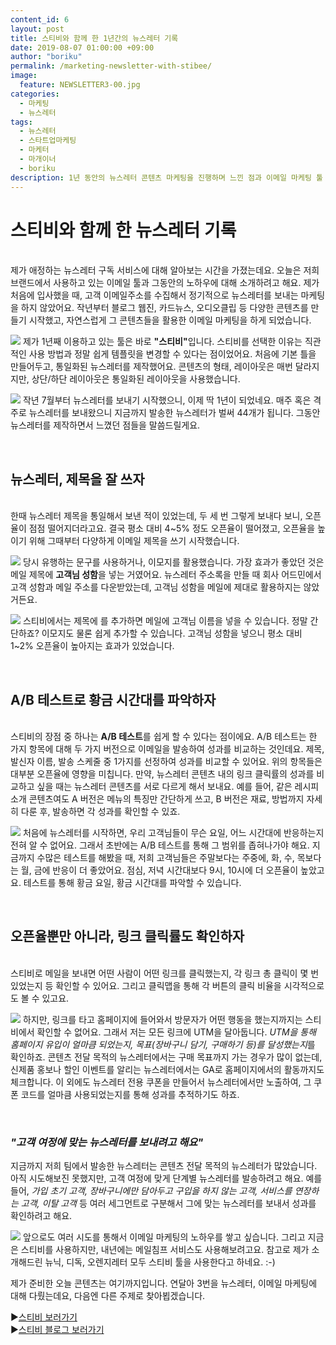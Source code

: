 ```yaml
---
content_id: 6
layout: post
title: 스티비와 함께 한 1년간의 뉴스레터 기록
date: 2019-08-07 01:00:00 +09:00
author: "boriku"
permalink: /marketing-newsletter-with-stibee/
image:
  feature: NEWSLETTER3-00.jpg
categories:
  - 마케팅
  - 뉴스레터
tags:
  - 뉴스레터
  - 스타트업마케팅
  - 마케터
  - 마개이너
  - boriku
description: 1년 동안의 뉴스레터 콘텐츠 마케팅을 진행하며 느낀 점과 이메일 마케팅 툴 "스티비" 활용 팁에 대해 소개합니다.
---
```


<h1> 스티비와 함께 한 뉴스레터 기록 </h1>
<br>
제가 애정하는 뉴스레터 구독 서비스에 대해 알아보는 시간을 가졌는데요. 오늘은 저희 브랜드에서 사용하고 있는 이메일 툴과 그동안의 노하우에 대해 소개하려고 해요.
제가 처음에 입사했을 때, 고객 이메일주소를 수집해서 정기적으로 뉴스레터를 보내는 마케팅을 하지 않았어요. 작년부터 블로그 웹진, 카드뉴스, 오디오클립 등 다양한 콘텐츠를 만들기 시작했고, 자연스럽게 그 콘텐츠들을 활용한 이메일 마케팅을 하게 되었습니다.

![](https://user-images.githubusercontent.com/47320552/62633794-b32ba080-b96f-11e9-8d89-fb1f01c157bc.PNG)
제가 1년째 이용하고 있는 툴은 바로 <b>"스티비"</b>입니다. 스티비를 선택한 이유는 직관적인 사용 방법과 정말 쉽게 템플릿을 변경할 수 있다는 점이었어요. 처음에 기본 틀을 만들어두고, 통일화된 뉴스레터를 제작했어요. 콘텐츠의 형태, 레이아웃은 매번 달라지지만, 상단/하단 레이아웃은 통일화된 레이아웃을 사용했습니다.

![](https://user-images.githubusercontent.com/47320552/62633790-b2930a00-b96f-11e9-884c-9a22d160b181.PNG)
작년 7월부터 뉴스레터를 보내기 시작했으니, 이제 딱 1년이 되었네요. 매주 혹은 격주로 뉴스레터를 보내왔으니 지금까지 발송한 뉴스레터가 벌써 44개가 됩니다. 그동안 뉴스레터를 제작하면서 느꼈던 점들을 말씀드릴게요.

<br>
<h2>뉴스레터, 제목을 잘 쓰자</h2>
<br>
한때 뉴스레터 제목을 통일해서 보낸 적이 있었는데, 두 세 번 그렇게 보내다 보니, 오픈율이 점점 떨어지더라고요. 결국 평소 대비 4~5% 정도 오픈율이 떨어졌고, 오픈율을 높이기 위해 그때부터 다양하게 이메일 제목을 쓰기 시작했습니다.

![](https://user-images.githubusercontent.com/47320552/62633791-b2930a00-b96f-11e9-893c-64df6b6dbd9d.PNG)
당시 유행하는 문구를 사용하거나, 이모지를 활용했습니다. 가장 효과가 좋았던 것은 메일 제목에 <b>고객님 성함</b>을 넣는 거였어요. 뉴스레터 주소록을 만들 때 회사 어드민에서 고객 성함과 메일 주소를 다운받았는데, 고객님 성함을 메일에 제대로 활용하지는 않았거든요.

![](https://user-images.githubusercontent.com/47320552/62633792-b2930a00-b96f-11e9-8464-037f7ba3bb34.PNG)
스티비에서는 제목에 <b>$%name%$</b>를 추가하면 메일에 고객님 이름을 넣을 수 있습니다. 정말 간단하죠? 이모지도 물론 쉽게 추가할 수 있습니다. 고객님 성함을 넣으니 평소 대비 1~2% 오픈율이 높아지는 효과가 있었습니다.

<br>
<h2>A/B 테스트로 황금 시간대를 파악하자</h2>
<br>
스티비의 장점 중 하나는 <b>A/B 테스트</b>를 쉽게 할 수 있다는 점이에요. A/B 테스트는 한 가지 항목에 대해 두 가지 버전으로 이메일을 발송하여 성과를 비교하는 것인데요. 제목, 발신자 이름, 발송 스케줄 중 1가지를 선정하여 성과를 비교할 수 있어요. 위의 항목들은 대부분 오픈율에 영향을 미칩니다. 만약, 뉴스레터 콘텐츠 내의 링크 클릭률의 성과를 비교하고 싶을 때는 뉴스레터 콘텐츠를 서로 다르게 해서 보내요. 예를 들어, 같은 레시피 소개 콘텐츠여도 A 버전은 메뉴의 특징만 간단하게 쓰고, B 버전은 재료, 방법까지 자세히 다룬 후, 발송하면 각 성과를 확인할 수 있죠.

![](https://user-images.githubusercontent.com/47320552/62634635-326da400-b971-11e9-942a-f56d29c4d405.PNG)
처음에 뉴스레터를 시작하면, 우리 고객님들이 무슨 요일, 어느 시간대에 반응하는지 전혀 알 수 없어요.
그래서 초반에는 A/B 테스트를 통해 그 범위를 좁혀나가야 해요. 지금까지 수많은 테스트를 해봤을 때, 저희 고객님들은 주말보다는 주중에, 화, 수, 목보다는 월, 금에 반응이 더 좋았어요. 점심, 저녁 시간대보다 9시, 10시에 더 오픈율이 높았고요. 테스트를 통해 황금 요일, 황금 시간대를 파악할 수 있습니다.

<br>
<h2>오픈율뿐만 아니라, 링크 클릭률도 확인하자</h2>
<br>
스티비로 메일을 보내면 어떤 사람이 어떤 링크를 클릭했는지, 각 링크 총 클릭이 몇 번 있었는지 등 확인할 수 있어요. 그리고 클릭맵을 통해 각 버튼의 클릭 비율을 시각적으로도 볼 수 있고요.

![](https://user-images.githubusercontent.com/47320552/62637101-cd687d00-b975-11e9-9cc1-21a2b1f8f1a5.PNG)
하지만, 링크를 타고 홈페이지에 들어와서 방문자가 어떤 행동을 했는지까지는 스티비에서 확인할 수 없어요. 그래서 저는 모든 링크에 UTM을 달아둡니다. <i>UTM을 통해 홈페이지 유입이 얼마큼 되었는지, 목표(장바구니 담기, 구매하기 등)를 달성했는지</i>를 확인하죠. 콘텐츠 전달 목적의 뉴스레터에서는 구매 목표까지 가는 경우가 많이 없는데, 신제품 홍보나 할인 이벤트를 알리는 뉴스레터에서는 GA로 홈페이지에서의 활동까지도 체크합니다.
이 외에도 뉴스레터 전용 쿠폰을 만들어서 뉴스레터에서만 노출하여, 그 쿠폰 코드를 얼마큼 사용되었는지를 통해 성과를 추적하기도 하죠.

<br>
<h3><i>"고객 여정에 맞는 뉴스레터를 보내려고 해요"</i></h3>
지금까지 저희 팀에서 발송한 뉴스레터는 콘텐츠 전달 목적의 뉴스레터가 많았습니다. 아직 시도해보진 못했지만, 고객 여정에 맞게 단계별 뉴스레터를 발송하려고 해요. 예를 들어, <i>가입 초기 고객, 장바구니에만 담아두고 구입을 하지 않는 고객, 서비스를 연장하는 고객, 이탈 고객</i> 등 여러 세그먼트로 구분해서 그에 맞는 뉴스레터를 보내서 성과를 확인하려고 해요.

![](https://user-images.githubusercontent.com/47320552/62635425-9ba1e700-b972-11e9-881d-d0b90ef50f75.PNG)
앞으로도 여러 시도를 통해서 이메일 마케팅의 노하우를 쌓고 싶습니다. 그리고 지금은 스티비를 사용하지만, 내년에는 메일침프 서비스도 사용해보려고요. 참고로 제가 소개해드린 뉴닉, 디독, 오렌지레터 모두 스티비 툴을 사용한다고 하네요. :-)

제가 준비한 오늘 콘텐츠는 여기까지입니다. 연달아 3번을 뉴스레터, 이메일 마케팅에 대해 다뤘는데요, 다음엔 다른 주제로 찾아뵙겠습니다.

▶[스티비 보러가기](https://stibee.com/)<br>
▶[스티비 블로그 보러가기](https://blog.stibee.com/)
